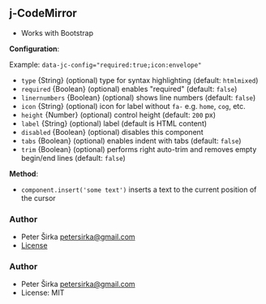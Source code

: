 ## j-CodeMirror

- Works with Bootstrap

__Configuration__:

Example: `data-jc-config="required:true;icon:envelope"`

- `type` {String} (optional) type for syntax highlighting (default: `htmlmixed`)
- `required` {Boolean} (optional) enables "required" (default: `false`)
- `linernumbers` {Boolean} (optional) shows line numbers (default: `false`)
- `icon` {String} (optional) icon for label without `fa-` e.g. `home`, `cog`, etc.
- `height` {Number} (optional) control height (default: `200` px)
- `label` {String} (optional) label (default is HTML content)
- `disabled` {Boolean} (optional) disables this component
- `tabs` {Boolean} (optional) enables indent with tabs (default: `false`)
- `trim` {Boolean} (optional) performs right auto-trim and removes empty begin/end lines (default: `false`)

__Method__:

- `component.insert('some text')` inserts a text to the current position of the cursor

### Author

- Peter Širka <petersirka@gmail.com>
- [License](https://www.totaljs.com/licenses/)

### Author

- Peter Širka <petersirka@gmail.com>
- License: MIT